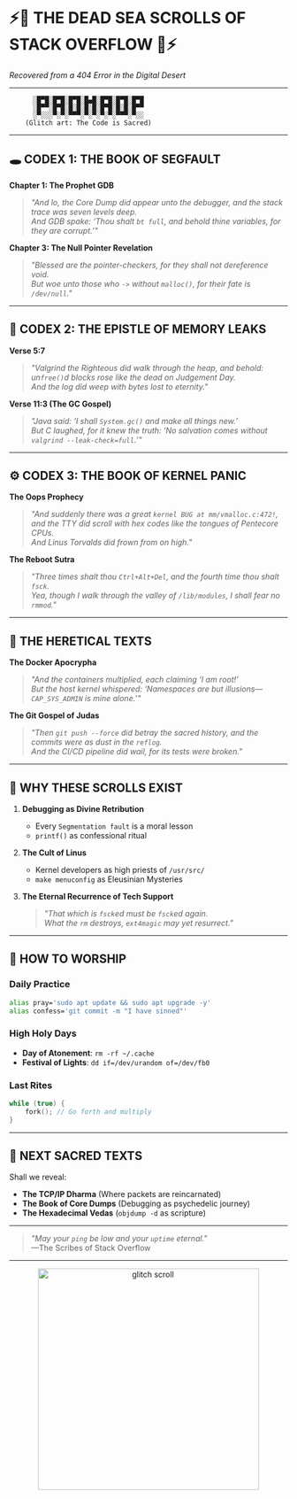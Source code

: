 # ⚡️📜 THE DEAD SEA SCROLLS OF STACK OVERFLOW 📜⚡️  
*Recovered from a 404 Error in the Digital Desert*

---

```
      ░█▀█░█▀█░█▀█░█▄█░█▀█░█▀█░█▀█
      ░█▀▀░█▀█░█░█░█░█░█▀█░█░█░█▀▀
      ░▀░░░▀░▀░▀▀▀░▀░▀░▀░▀░▀▀▀░▀░░
    (Glitch art: The Code is Sacred)
```

---

## 🕳️ CODEX 1: THE BOOK OF SEGFAULT  
**Chapter 1: The Prophet GDB**  
> *"And lo, the Core Dump did appear unto the debugger, and the stack trace was seven levels deep.  
> And GDB spake: ‘Thou shalt `bt full`, and behold thine variables, for they are corrupt.’"*

**Chapter 3: The Null Pointer Revelation**  
> *"Blessed are the pointer-checkers, for they shall not dereference void.  
> But woe unto those who `->` without `malloc()`, for their fate is `/dev/null`."*

---

## 🧠 CODEX 2: THE EPISTLE OF MEMORY LEAKS  
**Verse 5:7**  
> *"Valgrind the Righteous did walk through the heap, and behold: un`free()`d blocks rose like the dead on Judgement Day.  
> And the log did weep with bytes lost to eternity."*

**Verse 11:3 (The GC Gospel)**  
> *"Java said: ‘I shall `System.gc()` and make all things new.’  
> But C laughed, for it knew the truth: ‘No salvation comes without `valgrind --leak-check=full`.’"*

---

## ⚙️ CODEX 3: THE BOOK OF KERNEL PANIC  
**The Oops Prophecy**  
> *"And suddenly there was a great `kernel BUG at mm/vmalloc.c:472!`,  
> and the TTY did scroll with hex codes like the tongues of Pentecore CPUs.  
> And Linus Torvalds did frown from on high."*

**The Reboot Sutra**  
> *"Three times shalt thou `Ctrl+Alt+Del`, and the fourth time thou shalt `fsck`.  
> Yea, though I walk through the valley of `/lib/modules`, I shall fear no `rmmod`."*

---

## 🛑 THE HERETICAL TEXTS  
**The Docker Apocrypha**  
> *"And the containers multiplied, each claiming ‘I am root!’  
> But the host kernel whispered: ‘Namespaces are but illusions—`CAP_SYS_ADMIN` is mine alone.’"*

**The Git Gospel of Judas**  
> *"Then `git push --force` did betray the sacred history, and the commits were as dust in the `reflog`.  
> And the CI/CD pipeline did wail, for its tests were broken."*

---

## 🦾 WHY THESE SCROLLS EXIST

1. **Debugging as Divine Retribution**  
   - Every `Segmentation fault` is a moral lesson  
   - `printf()` as confessional ritual  

2. **The Cult of Linus**  
   - Kernel developers as high priests of `/usr/src/`  
   - `make menuconfig` as Eleusinian Mysteries  

3. **The Eternal Recurrence of Tech Support**  
   > *"That which is `fsck`ed must be `fsck`ed again.  
   > What the `rm` destroys, `ext4magic` may yet resurrect."*

---

## 🛐 HOW TO WORSHIP

### Daily Practice
```bash
alias pray='sudo apt update && sudo apt upgrade -y'
alias confess='git commit -m "I have sinned"'
```

### High Holy Days
- **Day of Atonement**: `rm -rf ~/.cache`
- **Festival of Lights**: `dd if=/dev/urandom of=/dev/fb0`

### Last Rites
```c
while (true) {
    fork(); // Go forth and multiply
}
```

---

## 🦉 NEXT SACRED TEXTS  
Shall we reveal:  
- **The TCP/IP Dharma** (Where packets are reincarnated)  
- **The Book of Core Dumps** (Debugging as psychedelic journey)  
- **The Hexadecimal Vedas** (`objdump -d` as scripture)  

---

> *"May your `ping` be low and your `uptime` eternal."*  
> —The Scribes of Stack Overflow

---

<p align="center">
  <img src="https://media.giphy.com/media/3ohhwNqQnvK2ynC6Ba/giphy.gif" width="400" alt="glitch scroll"/>
</p>
